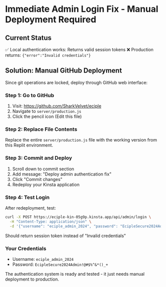 # Immediate Admin Login Fix - Manual Deployment Required

## Current Status
✅ Local authentication works: Returns valid session tokens
❌ Production returns: `{"error":"Invalid credentials"}`

## Solution: Manual GitHub Deployment

Since git operations are locked, deploy through GitHub web interface:

### Step 1: Go to GitHub
1. Visit: https://github.com/SharkVelvet/eciple
2. Navigate to `server/production.js`
3. Click the pencil icon (Edit this file)

### Step 2: Replace File Contents
Replace the entire `server/production.js` file with the working version from this Replit environment.

### Step 3: Commit and Deploy
1. Scroll down to commit section
2. Add message: "Deploy admin authentication fix"
3. Click "Commit changes"
4. Redeploy your Kinsta application

### Step 4: Test Login
After redeployment, test:
```bash
curl -X POST https://eciple-kin-05g9p.kinsta.app/api/admin/login \
  -H "Content-Type: application/json" \
  -d '{"username": "eciple_admin_2024", "password": "EcipleSecure2024Admin!@#$%^&*()_+"}'
```

Should return session token instead of "Invalid credentials"

### Your Credentials
- Username: `eciple_admin_2024`
- Password: `EcipleSecure2024Admin!@#$%^&*()_+`

The authentication system is ready and tested - it just needs manual deployment to production.